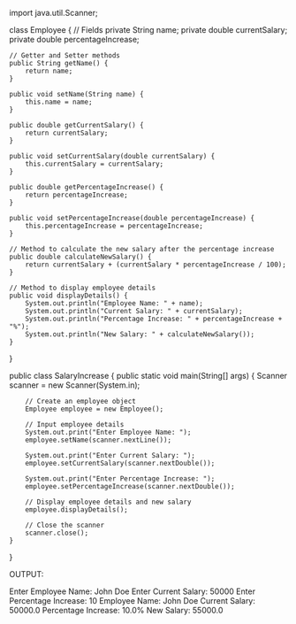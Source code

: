 import java.util.Scanner;

class Employee {
    // Fields
    private String name;
    private double currentSalary;
    private double percentageIncrease;

    // Getter and Setter methods
    public String getName() {
        return name;
    }

    public void setName(String name) {
        this.name = name;
    }

    public double getCurrentSalary() {
        return currentSalary;
    }

    public void setCurrentSalary(double currentSalary) {
        this.currentSalary = currentSalary;
    }

    public double getPercentageIncrease() {
        return percentageIncrease;
    }

    public void setPercentageIncrease(double percentageIncrease) {
        this.percentageIncrease = percentageIncrease;
    }

    // Method to calculate the new salary after the percentage increase
    public double calculateNewSalary() {
        return currentSalary + (currentSalary * percentageIncrease / 100);
    }

    // Method to display employee details
    public void displayDetails() {
        System.out.println("Employee Name: " + name);
        System.out.println("Current Salary: " + currentSalary);
        System.out.println("Percentage Increase: " + percentageIncrease + "%");
        System.out.println("New Salary: " + calculateNewSalary());
    }
}

public class SalaryIncrease {
    public static void main(String[] args) {
        Scanner scanner = new Scanner(System.in);

        // Create an employee object
        Employee employee = new Employee();

        // Input employee details
        System.out.print("Enter Employee Name: ");
        employee.setName(scanner.nextLine());

        System.out.print("Enter Current Salary: ");
        employee.setCurrentSalary(scanner.nextDouble());

        System.out.print("Enter Percentage Increase: ");
        employee.setPercentageIncrease(scanner.nextDouble());

        // Display employee details and new salary
        employee.displayDetails();

        // Close the scanner
        scanner.close();
    }
}


OUTPUT:

Enter Employee Name: John Doe
Enter Current Salary: 50000
Enter Percentage Increase: 10
Employee Name: John Doe
Current Salary: 50000.0
Percentage Increase: 10.0%
New Salary: 55000.0

